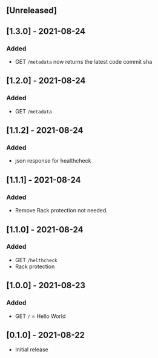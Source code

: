 ## [Unreleased]

## [1.3.0] - 2021-08-24

### Added
- GET `/metadata` now returns the latest code commit sha

## [1.2.0] - 2021-08-24

### Added
- GET `/metadata`

## [1.1.2] - 2021-08-24

### Added
- json response for healthcheck

## [1.1.1] - 2021-08-24

### Added
- Remove Rack protection not needed.

## [1.1.0] - 2021-08-24

### Added
- GET `/helthcheck`
- Rack protection

## [1.0.0] - 2021-08-23

### Added
- GET `/` = Hello World

## [0.1.0] - 2021-08-22

- Initial release
